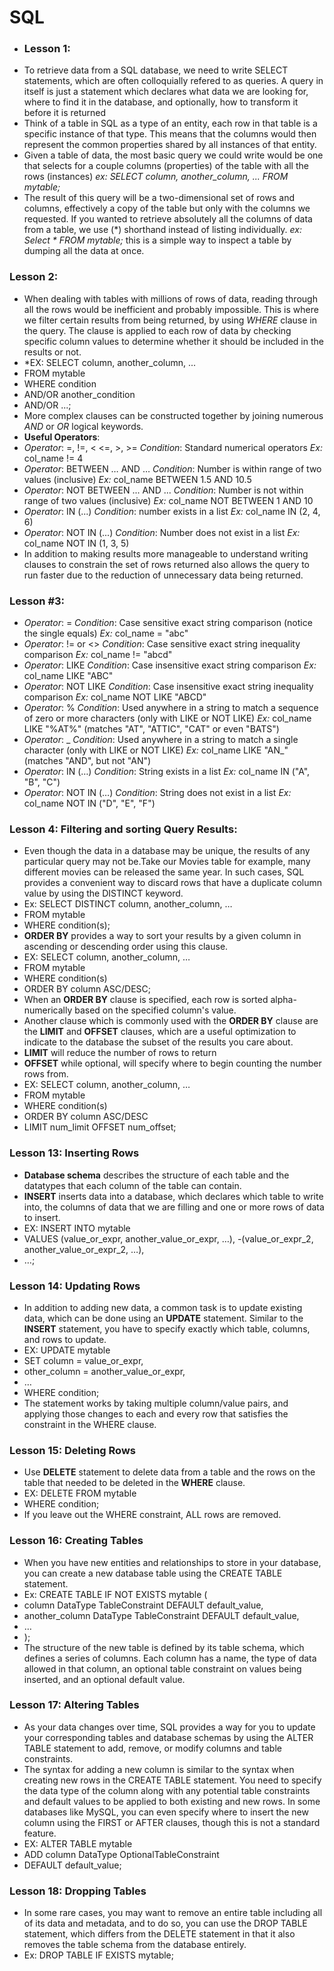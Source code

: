 # SQL

- ### Lesson 1:
- To retrieve data from a SQL database, we need to write SELECT statements, which are often colloquially refered to as queries. A query in itself is just a statement which declares what data we are looking for, where to find it in the database, and optionally, how to transform it before it is returned
- Think of a table in SQL as a type of an entity, each row in that table is a specific instance of that type. This means that the columns would then represent the common properties shared by all instances of that entity.
- Given a table of data, the most basic query we could write would be one that selects for a couple columns (properties) of the table with all the rows (instances) *ex: SELECT column, another_column, ... FROM mytable;*
- The result of this query will be a two-dimensional set of rows and columns, effectively a copy of the table but only with the columns we requested. If you wanted to retrieve absolutely all the columns of data from a table, we use (*) shorthand instead of listing individually. *ex: Select * FROM mytable;* this is a simple way to inspect a table by dumping all the data at once.
### Lesson 2:
- When dealing with tables with millions of rows of data, reading through all the rows would be inefficient and probably impossible. This is where we filter certain results from being returned, by using *WHERE* clause in the query. The clause is applied to each row of data by checking specific column values to determine whether it should be included in the results or not.
- *EX: SELECT column, another_column, ...
- FROM mytable
- WHERE condition
- AND/OR another_condition
- AND/OR ...;
- More complex clauses can be constructed together by joining numerous *AND* or *OR* logical keywords. 
- **Useful Operators**:
- *Operator*: =, !=, < <=, >, >=	*Condition*: Standard numerical operators	*Ex:* col_name != 4
- *Operator*: BETWEEN … AND …	*Condition*: Number is within range of two values (inclusive)	*Ex:* col_name BETWEEN 1.5 AND 10.5
- *Operator*: NOT BETWEEN ... AND ... *Condition*: Number is not within range of two values (inclusive) *Ex:* col_name NOT BETWEEN 1 AND 10
- *Operator*: IN (...) *Condition*: number exists in a list *Ex:* col_name IN (2, 4, 6)
- *Operator*: NOT IN (...) *Condition*: Number does not exist in a list *Ex:* col_name NOT IN (1, 3, 5)
- In addition to making results more manageable to understand writing clauses to constrain the set of rows returned also allows the query to run faster due to the reduction of unnecessary data being returned.
### Lesson #3:
- *Operator*: =	 *Condition*: Case sensitive exact string comparison (notice the single equals)	*Ex:* col_name = "abc"
- *Operator*: != or <>	*Condition*: Case sensitive exact string inequality comparison	*Ex:* col_name != "abcd"
- *Operator*: LIKE	*Condition*: Case insensitive exact string comparison	*Ex:* col_name LIKE "ABC"
- *Operator*: NOT LIKE	*Condition*: Case insensitive exact string inequality comparison	*Ex:* col_name NOT LIKE "ABCD"
- *Operator*: %	*Condition*: Used anywhere in a string to match a sequence of zero or more characters (only with LIKE or NOT LIKE)	*Ex:* col_name LIKE "%AT%" (matches "AT", "ATTIC", "CAT" or even "BATS")
- *Operator*: _	*Condition*: Used anywhere in a string to match a single character (only with LIKE or NOT LIKE)	*Ex:* col_name LIKE "AN_" (matches "AND", but not "AN")
- *Operator*: IN (…)	*Condition*: String exists in a list	*Ex:* col_name IN ("A", "B", "C")
- *Operator*: NOT IN (…)	*Condition*: String does not exist in a list	*Ex:* col_name NOT IN ("D", "E", "F")
### Lesson 4: Filtering and sorting Query Results:
- Even though the data in a database may be unique, the results of any particular query may not be.Take our Movies table for example, many different movies can be released the same year. In such cases, SQL provides a convenient way to discard rows that have a duplicate column value by using the DISTINCT keyword.
- Ex: SELECT DISTINCT column, another_column, …
- FROM mytable
- WHERE condition(s);
- **ORDER BY** provides a way to sort your results by a given column in ascending or descending order using this clause.
- EX: SELECT column, another_column, …
- FROM mytable
- WHERE condition(s)
- ORDER BY column ASC/DESC;
- When an **ORDER BY** clause is specified, each row is sorted alpha-numerically based on the specified column's value.
- Another clause which is commonly used with the **ORDER BY** clause are the **LIMIT** and **OFFSET** clauses, which are a useful optimization to indicate to the database the subset of the results you care about.
- **LIMIT** will reduce the number of rows to return 
- **OFFSET** while optional, will specify where to begin counting the number rows from.
- EX: SELECT column, another_column, …
- FROM mytable
- WHERE condition(s)
- ORDER BY column ASC/DESC
- LIMIT num_limit OFFSET num_offset;
### Lesson 13: Inserting Rows
- **Database schema** describes the structure of each table and the datatypes that each column of the table can contain. 
- **INSERT** inserts data into a database, which declares which table to write into, the columns of data that we are filling and one or more rows of data to insert. 
- EX: INSERT INTO mytable
- VALUES (value_or_expr, another_value_or_expr, …),
-(value_or_expr_2, another_value_or_expr_2, …),
- …;
### Lesson 14: Updating Rows
- In addition to adding new data, a common task is to update existing data, which can be done using an **UPDATE** statement. Similar to the **INSERT** statement, you have to specify exactly which table, columns, and rows to update.
- EX: UPDATE mytable
- SET column = value_or_expr, 
- other_column = another_value_or_expr, 
- …
- WHERE condition;
- The statement works by taking multiple column/value pairs, and applying those changes to each and every row that satisfies the constraint in the WHERE clause.
### Lesson 15: Deleting Rows
- Use **DELETE** statement to delete data from a table and the rows on the table that needed to be deleted in the **WHERE** clause.
- EX: DELETE FROM mytable
- WHERE condition;
- If you leave out the WHERE constraint, ALL rows are removed.
### Lesson 16: Creating Tables
- When you have new entities and relationships to store in your database, you can create a new database table using the CREATE TABLE statement.
- Ex: CREATE TABLE IF NOT EXISTS mytable (
- column DataType TableConstraint DEFAULT default_value,
- another_column DataType TableConstraint DEFAULT default_value,
- …
- );
- The structure of the new table is defined by its table schema, which defines a series of columns. Each column has a name, the type of data allowed in that column, an optional table constraint on values being inserted, and an optional default value.
### Lesson 17: Altering Tables
- As your data changes over time, SQL provides a way for you to update your corresponding tables and database schemas by using the ALTER TABLE statement to add, remove, or modify columns and table constraints.
- The syntax for adding a new column is similar to the syntax when creating new rows in the CREATE TABLE statement. You need to specify the data type of the column along with any potential table constraints and default values to be applied to both existing and new rows. In some databases like MySQL, you can even specify where to insert the new column using the FIRST or AFTER clauses, though this is not a standard feature.
- EX: ALTER TABLE mytable
- ADD column DataType OptionalTableConstraint 
- DEFAULT default_value;
### Lesson 18: Dropping Tables
- In some rare cases, you may want to remove an entire table including all of its data and metadata, and to do so, you can use the DROP TABLE statement, which differs from the DELETE statement in that it also removes the table schema from the database entirely.
- Ex: DROP TABLE IF EXISTS mytable;



